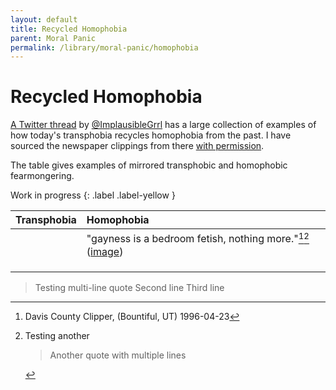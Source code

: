 ```yaml
---
layout: default
title: Recycled Homophobia
parent: Moral Panic
permalink: /library/moral-panic/homophobia
---
```


# Recycled Homophobia

[A Twitter thread](https://twitter.com/ImplausibleGrrl/status/1100719714387484672) by [@ImplausibleGrrl](https://twitter.com/ImplausibleGrrl)
has a large collection of examples of how today's transphobia recycles homophobia from the past.
I have sourced the newspaper clippings from there [with permission](https://twitter.com/ImplausibleGrrl/status/1644621713617854464).

The table gives examples of mirrored transphobic and homophobic fearmongering.

Work in progress
{: .label .label-yellow }

| Transphobia  | Homophobia        |
|:-------------|:------------------|
|              | "gayness is a bedroom fetish, nothing more."[^1][^2] ([image](/library/assets/img/recycled-homophobia/bedroom-fetish.jpg)) |
|              |                   |
|              |                   |
|              |                   |

[^1]: Davis County Clipper, (Bountiful, UT) 1996-04-23
  > Testing multi-line quote
  > Second line
  > Third line
[^2]: Testing another
    > Another quote
    > with multiple
    > lines
